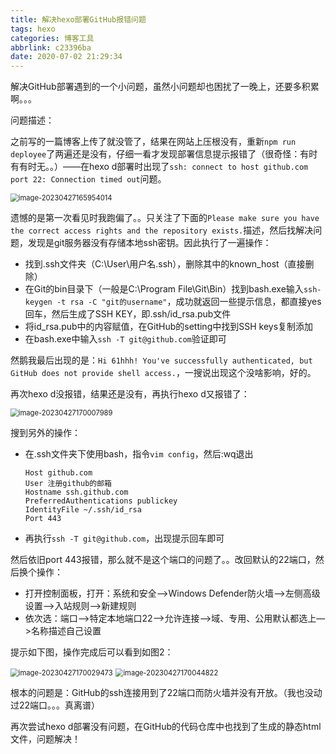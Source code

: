 ```yaml
---
title: 解决hexo部署GitHub报错问题
tags: hexo
categories: 博客工具
abbrlink: c23396ba
date: 2020-07-02 21:29:34
---
```


解决GitHub部署遇到的一个小问题，虽然小问题却也困扰了一晚上，还要多积累啊。。。

<!--more-->

问题描述：

之前写的一篇博客上传了就没管了，结果在网站上压根没有，重新`npm run deployee`了两遍还是没有，仔细一看才发现部署信息提示报错了（很奇怪：有时有有时无。。）——在hexo d部署时出现了`ssh: connect to host github.com port 22: Connection timed out`问题。

<img src="https://leslie1-1309334886.cos.ap-shanghai.myqcloud.com/obsidian/image-20230427165954014.png" alt="image-20230427165954014" style="zoom:80%;" />

遗憾的是第一次看见时我跑偏了。。只关注了下面的`Please make sure you have the correct access rights and the repository exists.`描述，然后找解决问题，发现是git服务器没有存储本地ssh密钥。因此执行了一遍操作：

- 找到.ssh文件夹（C:\User\用户名\.ssh），删除其中的known_host（直接删除）
- 在Git的bin目录下（一般是C:\Program File\Git\Bin）找到bash.exe输入`ssh-keygen -t rsa -C "git的username"`，成功就返回一些提示信息，都直接yes回车，然后生成了SSH KEY，即.ssh/id_rsa.pub文件
- 将id_rsa.pub中的内容赋值，在GitHub的setting中找到SSH keys复制添加
- 在bash.exe中输入`ssh -T git@github.com`验证即可

然鹅我最后出现的是：`Hi 61hhh! You've successfully authenticated, but GitHub does not provide shell access.`，一搜说出现这个没啥影响，好的。

再次hexo d没报错，结果还是没有，再执行hexo d又报错了：

<img src="https://leslie1-1309334886.cos.ap-shanghai.myqcloud.com/obsidian/image-20230427170007989.png" alt="image-20230427170007989" style="zoom:80%;" />

搜到另外的操作：

- 在.ssh文件夹下使用bash，指令`vim config`，然后:wq退出

  ```
  Host github.com
  User 注册github的邮箱
  Hostname ssh.github.com
  PreferredAuthentications publickey
  IdentityFile ~/.ssh/id_rsa
  Port 443
  ```

- 再执行`ssh -T git@github.com`，出现提示回车即可

然后依旧port 443报错，那么就不是这个端口的问题了。。改回默认的22端口，然后换个操作：

- 打开控制面板，打开：系统和安全—>Windows Defender防火墙—>左侧高级设置—>入站规则—>新建规则
- 依次选：端口—>特定本地端口22—>允许连接—>域、专用、公用默认都选上—>名称描述自己设置

提示如下图，操作完成后可以看到如图2：

<img src="https://leslie1-1309334886.cos.ap-shanghai.myqcloud.com/obsidian/image-20230427170029473.png" alt="image-20230427170029473" style="zoom:80%;" />

<img src="https://leslie1-1309334886.cos.ap-shanghai.myqcloud.com/obsidian/image-20230427170044822.png" alt="image-20230427170044822" style="zoom:80%;" />

根本的问题是：GitHub的ssh连接用到了22端口而防火墙并没有开放。（我也没动过22端口。。。真离谱）

再次尝试hexo d部署没有问题，在GitHub的代码仓库中也找到了生成的静态html文件，问题解决！











































